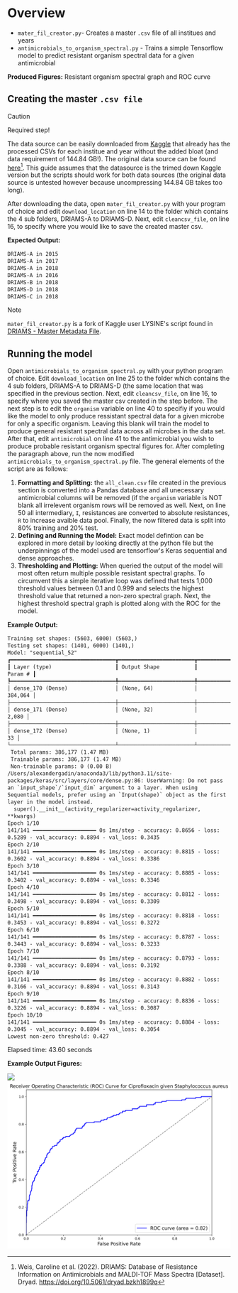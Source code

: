 # Overview
* `mater_fil_creator.py`- Creates a master `.csv` file of all institues and years
* `antimicrobials_to_organism_spectral.py` - Trains a simple Tensorflow model to predict resistant organism spectral data for a given antimicrobial

**Produced Figures:** Resistant organism spectral graph and ROC curve

## Creating the master `.csv file`
> [!CAUTION]
> Required step!

The data source can be easily downloaded from [Kaggle](https://www.kaggle.com/datasets/drscarlat/driams/data) that already has the processed CSVs for each institue and year without the added bloat (and data requirement of 144.84 GB!). The original data source can be found [here](https://datadryad.org/stash/dataset/doi:10.5061/dryad.bzkh1899q)[^1]. This guide assumes that the datasource is the trimed down Kaggle version but the scripts should work for both data sources (the original data source is untested however because uncompressing 144.84 GB takes too long).
[^1]: Weis, Caroline et al. (2022). DRIAMS: Database of Resistance Information on Antimicrobials and MALDI-TOF Mass Spectra [Dataset]. Dryad. https://doi.org/10.5061/dryad.bzkh1899q

After downloading the data, open `mater_fil_creator.py` with your program of choice and edit `download_location` on line 14 to the folder which contains the 4 sub folders, DRIAMS-A to DRIAMS-D. Next, edit `cleancsv_file`, on line 16, to specify where you would like to save the created master csv.

**Expected Output:**
```
DRIAMS-A in 2015
DRIAMS-A in 2017
DRIAMS-A in 2018
DRIAMS-A in 2016
DRIAMS-B in 2018
DRIAMS-D in 2018
DRIAMS-C in 2018
```
> [!NOTE]
> `mater_fil_creator.py` is a fork of Kaggle user LYSINE's script found in [DRIAMS - Master Metadata File](https://www.kaggle.com/code/hlysine/driams-master-metadata-file).

## Running the model 
Open `antimicrobials_to_organism_spectral.py` with your python program of choice. Edit `download_location` on line 25 to the folder which contains the 4 sub folders, DRIAMS-A to DRIAMS-D (the same location that was specified in the previous section. Next, edit `cleancsv_file`, on line 16, to specify where you saved the master csv created in the step before.
The next step is to edit the `organism` variable on line 40 to specifiy if you would like the model to only produce ressistant spectral data for a given microbe for only a specific organism. Leaving this blank will train the model to produce general resistant spectral data across all microbes in the data set. After that, edit `antimicrobial` on line 41 to the antimicrobial you wish to produce probable resistant organism spectral figures for.
After completing the paragraph above, run the now modified `antimicrobials_to_organism_spectral.py` file. The general elements of the script are as follows:
1. **Formatting and Splitting:** the `all_clean.csv` file created in the previous section is converted into a Pandas database and all unecessary antimicrobial columns will be removed (if the `organism` variable is NOT blank all irrelevent organism rows will be removed as well. Next, on line 50 all intermediary, `I`, resistances are converted to absolute resistances, `R` to increase avaible data pool. Finally, the now filtered data is split into 80% training and 20% test. 
2. **Defining and Running the Model:** Exact model defintion can be explored in more detail by looking directly at the python file but the underpinnings of the model used are tensorflow's Keras sequential and dense approaches. 
3. **Thresholding and Plotting:** When queried the output of the model will most often return multiple possible resistant spectral graphs. To circumvent this a simple iterative loop was defined that tests 1,000 threshold values between 0.1 and 0.999 and selects the highest threshold value that returned a non-zero spectral graph. Next, the highest threshold spectral graph is plotted along with the ROC for the model.

**Example Output:**
```
Training set shapes: (5603, 6000) (5603,)
Testing set shapes: (1401, 6000) (1401,)
Model: "sequential_52"
┏━━━━━━━━━━━━━━━━━━━━━━━━━━━━━━━━━┳━━━━━━━━━━━━━━━━━━━━━━━━┳━━━━━━━━━━━━━━━┓
┃ Layer (type)                    ┃ Output Shape           ┃       Param # ┃
┡━━━━━━━━━━━━━━━━━━━━━━━━━━━━━━━━━╇━━━━━━━━━━━━━━━━━━━━━━━━╇━━━━━━━━━━━━━━━┩
│ dense_170 (Dense)               │ (None, 64)             │       384,064 │
├─────────────────────────────────┼────────────────────────┼───────────────┤
│ dense_171 (Dense)               │ (None, 32)             │         2,080 │
├─────────────────────────────────┼────────────────────────┼───────────────┤
│ dense_172 (Dense)               │ (None, 1)              │            33 │
└─────────────────────────────────┴────────────────────────┴───────────────┘
 Total params: 386,177 (1.47 MB)
 Trainable params: 386,177 (1.47 MB)
 Non-trainable params: 0 (0.00 B)
/Users/alexandergadin/anaconda3/lib/python3.11/site-packages/keras/src/layers/core/dense.py:86: UserWarning: Do not pass an `input_shape`/`input_dim` argument to a layer. When using Sequential models, prefer using an `Input(shape)` object as the first layer in the model instead.
  super().__init__(activity_regularizer=activity_regularizer, **kwargs)
Epoch 1/10
141/141 ━━━━━━━━━━━━━━━━━━━━ 0s 1ms/step - accuracy: 0.8656 - loss: 0.5289 - val_accuracy: 0.8894 - val_loss: 0.3435
Epoch 2/10
141/141 ━━━━━━━━━━━━━━━━━━━━ 0s 1ms/step - accuracy: 0.8815 - loss: 0.3602 - val_accuracy: 0.8894 - val_loss: 0.3386
Epoch 3/10
141/141 ━━━━━━━━━━━━━━━━━━━━ 0s 1ms/step - accuracy: 0.8885 - loss: 0.3402 - val_accuracy: 0.8894 - val_loss: 0.3346
Epoch 4/10
141/141 ━━━━━━━━━━━━━━━━━━━━ 0s 1ms/step - accuracy: 0.8812 - loss: 0.3498 - val_accuracy: 0.8894 - val_loss: 0.3309
Epoch 5/10
141/141 ━━━━━━━━━━━━━━━━━━━━ 0s 1ms/step - accuracy: 0.8818 - loss: 0.3453 - val_accuracy: 0.8894 - val_loss: 0.3272
Epoch 6/10
141/141 ━━━━━━━━━━━━━━━━━━━━ 0s 1ms/step - accuracy: 0.8787 - loss: 0.3443 - val_accuracy: 0.8894 - val_loss: 0.3233
Epoch 7/10
141/141 ━━━━━━━━━━━━━━━━━━━━ 0s 1ms/step - accuracy: 0.8793 - loss: 0.3388 - val_accuracy: 0.8894 - val_loss: 0.3192
Epoch 8/10
141/141 ━━━━━━━━━━━━━━━━━━━━ 0s 1ms/step - accuracy: 0.8882 - loss: 0.3166 - val_accuracy: 0.8894 - val_loss: 0.3143
Epoch 9/10
141/141 ━━━━━━━━━━━━━━━━━━━━ 0s 1ms/step - accuracy: 0.8836 - loss: 0.3226 - val_accuracy: 0.8894 - val_loss: 0.3087
Epoch 10/10
141/141 ━━━━━━━━━━━━━━━━━━━━ 0s 1ms/step - accuracy: 0.8884 - loss: 0.3045 - val_accuracy: 0.8894 - val_loss: 0.3054
Lowest non-zero threshold: 0.427
```
Elapsed time: 43.60 seconds

**Example Output Figures:**

![](https://github.com/agadin/BME_Fondations_Final_Project/blob/main/images/Spectrum_Resistant_to_Ciprofloxacin.png)
![](https://github.com/agadin/DRIAMS_Antimicrobial_to_Resistant_Spectral/blob/main/images/Example_ROC_Curve.png)
